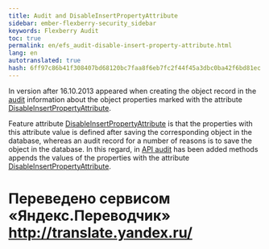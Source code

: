 ```yaml
--- 
title: Audit and DisableInsertPropertyAttribute 
sidebar: ember-flexberry-security_sidebar 
keywords: Flexberry Audit 
toc: true 
permalink: en/efs_audit-disable-insert-property-attribute.html 
lang: en 
autotranslated: true 
hash: 6ff97c86b41f308407bd68120bc7faa8f6eb7fc2f44f45a3dbc0ba42f6bd81ec 
--- 
```

In version after 16.10.2013 appeared when creating the object record in the [audit](fa_audit-web.html) information about the object properties marked with the attribute [DisableInsertPropertyAttribute](fo_disable-insert-property-attribute.html). 

Feature attribute [DisableInsertPropertyAttribute](fo_disable-insert-property-attribute.html) is that the properties with this attribute value is defined after saving the corresponding object in the database, whereas an audit record for a number of reasons is to save the object in the database. In this regard, in [API audit](efs_audit-web-api.html) has been added methods appends the values of the properties with the attribute [DisableInsertPropertyAttribute](fo_disable-insert-property-attribute.html). 



 # Переведено сервисом «Яндекс.Переводчик» http://translate.yandex.ru/